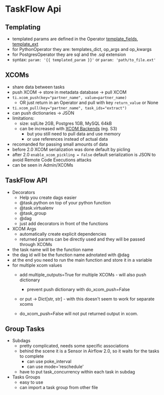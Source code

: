 # TaskFlow Api

## Templating

- templated params are defined in the Operator [template_fields](https://github.com/apache/airflow/blob/main/airflow/operators/python.py#L134), [template_ext](https://github.com/apache/airflow/blob/main/airflow/providers/postgres/operators/postgres.py#L46)
- for PythonOperator they are: templates_dict, op_args and op_kwargs
- for PostgresOperator they are sql and the .sql extension
- syntax: `param: '{{ templated_param }}'` or `param: 'path/to_file.ext'`

## XCOMs

- share data between tasks
- push XCOM -> store in metadata database -> pull XCOM
- `ti.xcom_push(key="partner_name", value=partner_name)` 
    - OR just return in an Operator and pull with key `return_value` or None
- `ti.xcom_pull(key="partner_name", task_ids="extract")`
- can push dictionaries -> JSON
- limitations:
    - size: sqlLite 2GB, Postgres 1GB, MySQL 64kB
    - can be increased with [XCOM Backends](https://www.astronomer.io/guides/custom-xcom-backends) (eg. S3)
        - but you still need to pull data and use memory
        - or use references instead of actual data
- recomanded for passing small amounts of data
- before 2.0 XCOM serialization was done default by picling
- after 2.0 `enable_xcom_pickling = False` default serialization is JSON to avoid Remote Code Executions attacks
- can be seen in Admin/XCOMs

## TaskFlow API

- Decorators
    - Help you create dags easier
    - @task.python on top of your python function
    - @task.virtualenv
    - @task_group
    - @dag
    - just add decorators in front of the functions
- XCOM Args
    - automatically create explicit dependencies
    - returned params can be directly used and they will be passed through XCOMs
- the task name will be the function name
- the dag id will be the function name adnotated with @dag
- at the end you need to run the main function and store it in a variable
- for multiple xcom values
    - add multiple_outputs=True for multiple XCOMs - will also push dictionary
        - prevent push dictionary with do_xcom_push=False
    - or put  -> Dict[str, str] - with this doesn't seem to work for separate xcoms
 
    - do_xcom_push=False will not put returned output in xcom.

## Group Tasks

- Subdags
    - pretty complicated, needs some specific associations
    - behind the scene it is a Sensor in Airflow 2.0, so it waits for the tasks to complete
        - can use poke_interval
        - can use mode='reschedule'
    - have to put task_concurrency within each task in subdag
- Tasks Groups
    - easy to use
    - can import a task group from other file
